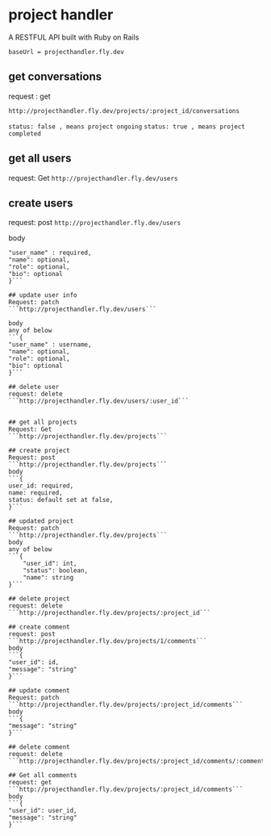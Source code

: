 # project handler

A RESTFUL API built with Ruby on Rails

```baseUrl = projecthandler.fly.dev```

## get conversations
request : get

```http://projecthandler.fly.dev/projects/:project_id/conversations```

```status: false , means project ongoing```
```status: true , means project completed```

## get all users
request: Get
```http://projecthandler.fly.dev/users```

## create users
request: post
```http://projecthandler.fly.dev/users```

body 
```{
"user_name" : required,
"name": optional,
"role": optional,
"bio": optional
}```

## update user info
Request: patch
```http://projecthandler.fly.dev/users```

body
any of below
```{
"user_name" : username,
"name": optional,
"role": optional,
"bio": optional
}```

## delete user
request: delete
```http://projecthandler.fly.dev/users/:user_id```


## get all projects
Request: Get
```http://projecthandler.fly.dev/projects```

## create project
Request: post
```http://projecthandler.fly.dev/projects```
body
```{
user_id: required,
name: required,
status: default set at false,
}```

## updated project
Request: patch
```http://projecthandler.fly.dev/projects```
body
any of below
```{
    "user_id": int,
    "status": boolean,
    "name": string
}```

## delete project
request: delete
```http://projecthandler.fly.dev/projects/:project_id```

## create comment
request: post
```http://projecthandler.fly.dev/projects/1/comments```
body 
```{
"user_id": id,
"message": "string"
}```

## update comment
Request: patch
```http://projecthandler.fly.dev/projects/:project_id/comments```
body 
```{
"message": "string"
}```

## delete comment
request: delete
```http://projecthandler.fly.dev/projects/:project_id/comments/:comment_id```

## Get all comments
request: get
```http://projecthandler.fly.dev/projects/:project_id/comments```
body 
```{
"user_id": user_id,
"message": "string"
}```

